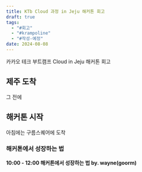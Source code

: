 ```yaml
---
title: KTb Cloud 과정 in Jeju 해커톤 회고
draft: true
tags:
  - "#회고"
  - "#krampoline"
  - "#작성-예정"
date: 2024-08-08
---
```

카카오 테크 부트캠프 Cloud in Jeju 해커톤 회고

## 제주 도착
그 전에 

## 해커톤 시작

아침에는 구름스퀘어에 도착
### 해커톤에서 성장하는 법


**10:00 - 12:00 해커톤에서 성장하는 법 by. wayne(goorm)**
